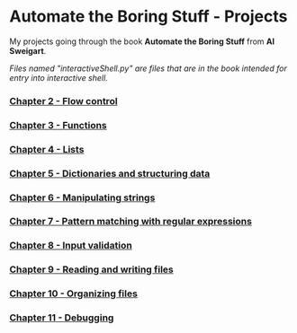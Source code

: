 # Automate the Boring Stuff - Projects

My projects going through the book **Automate the Boring Stuff** from **Al Sweigart**.

_Files named "interactiveShell.py" are files that are in the book intended for entry into interactive shell._

### [Chapter 2 - Flow control](https://github.com/dmernik4/Automate_boring_stuff/tree/main/Chapter%202-3)

### [Chapter 3 - Functions](https://github.com/dmernik4/Automate_boring_stuff/tree/main/Chapter%202-3)

### [Chapter 4 - Lists](https://github.com/dmernik4/Automate_boring_stuff/tree/main/Chapter%204)

### [Chapter 5 - Dictionaries and structuring data](https://github.com/dmernik4/Automate_boring_stuff/tree/main/Chapter-5)

### [Chapter 6 - Manipulating strings](https://github.com/dmernik4/Automate_boring_stuff/tree/main/Chapter-6)

### [Chapter 7 - Pattern matching with regular expressions](https://github.com/dmernik4/Automate_boring_stuff/tree/main/Chapter-7)

### [Chapter 8 - Input validation](https://github.com/dmernik4/Automate_boring_stuff/tree/main/Chapter-8)

### [Chapter 9 - Reading and writing files](https://github.com/dmernik4/Automate_boring_stuff/tree/main/Chapter-9)

### [Chapter 10 - Organizing files](https://github.com/dmernik4/Automate_boring_stuff/tree/main/Chapter-10)

### [Chapter 11 - Debugging](https://github.com/dmernik4/Automate_boring_stuff/tree/main/Chapter-11)
